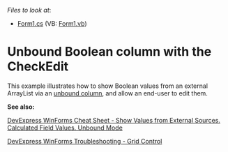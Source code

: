 <!-- default file list -->
*Files to look at*:

* [Form1.cs](./CS/Form1.cs) (VB: [Form1.vb](./VB/Form1.vb))
<!-- default file list end -->
# Unbound Boolean column with the CheckEdit


<p>This example illustrates how to show Boolean values from an external ArrayList via an <a href="https://docs.devexpress.com/WindowsForms/1477/controls-and-libraries/data-grid/unbound-columns">unbound column</a>, and allow an end-user to edit them.</p>

<b>See also:</b>

[DevExpress WinForms Cheat Sheet - Show Values from External Sources. Calculated Field Values. Unbound Mode](https://go.devexpress.com/CheatSheets_WinForms_Examples_T906256.aspx)

[DevExpress WinForms Troubleshooting - Grid Control](https://go.devexpress.com/CheatSheets_WinForms_Examples_T934742.aspx)

<br/>


